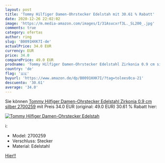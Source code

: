 ```yaml
---
layout: post
title: 'Tommy Hilfiger Damen-Ohrstecker Edelstah mit 30.61 % Rabatt'
date: 2020-12-26 22:02:02
image: 'https://m.media-amazon.com/images/I/31Asucxrf3L._SL200_.jpg'
comments: true
category: ofertas
author: ring
slug: 'B0091HXK7I-de'
actualPrice: 34.0 EUR
currency: EUR
price: 34.0
comparePrice: 49.0 EUR
prodname: 'Tommy Hilfiger Damen-Ohrstecker Edelstahl Zirkonia 0.9 cm silber 2700259'
country: 'de'
flag: '🇩🇪'
buyurl: 'https://www.amazon.de/dp/B0091HXK7I/?tag=tolees0ca-21'
descuento: '30.61'
average: '34.0'
---
```


Sie können [Tommy Hilfiger Damen-Ohrstecker Edelstahl Zirkonia 0.9 cm silber 2700259](https://www.amazon.de/dp/B0091HXK7I/?tag=tolees0ca-21) mit Preis 34.0 EUR (original: 49.0 EUR) 30.61 % Rabatt hier:

[![Tommy Hilfiger Damen-Ohrstecker Edelstah](https://m.media-amazon.com/images/I/31Asucxrf3L._SL200_.jpg)](https://www.amazon.de/dp/B0091HXK7I/?tag=tolees0ca-21)

ℹ️:

- Model: 2700259
- Verschluss: Stecker
- Material: Edelstahl

[Hier!!](https://www.amazon.de/dp/B0091HXK7I/?tag=tolees0ca-21)
